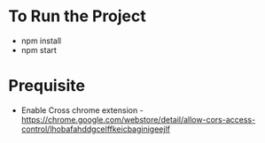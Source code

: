 ﻿# To Run the Project
 - npm install
 - npm start

# Prequisite 
  - Enable Cross chrome extension - https://chrome.google.com/webstore/detail/allow-cors-access-control/lhobafahddgcelffkeicbaginigeejlf

